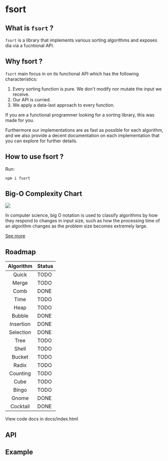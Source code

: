 #  fsort

## What is `fsort` ?

`fsort` is a library that implements various sorting algorithms and exposes dia via a fucntional API.

## Why fsort ?

`fsort` main focus in on its functional API which has the following characteristics:

1. Every sorting function is pure. We don't modify nor mutate the input we receive.
2. Our API is curried.
3. We apply a data-last approach to every function.

If you are a functional programmer looking for a sorting library, this was made for you.

Furthermore our implementations are as fast as possible for each algorithm, and we also provide a decent documentation on each implementation that you can explore for further details.

## How to use fsort ?

Run:

```
npm i fsort
```

##  Big-O Complexity Chart

<img src="https://cdn.rawgit.com/1fabiopereira/node-sortable/master/img/chart.svg">

In computer science, big O notation is used to classify algorithms by how they respond to changes in input size, such as how the processing time of an algorithm changes as the problem size becomes extremely large.

[See more](https://en.wikipedia.org/wiki/Big_O_notation)

## Roadmap

| Algorithm       | Status  |
| :-------------: | :-----  |
| Quick           | TODO    |
| Merge           | TODO    |
| Comb            | DONE    |
| Time            | TODO    |
| Heap            | TODO    |
| Bubble          | DONE    |
| Insertion       | DONE    |
| Selection       | DONE    |
| Tree            | TODO    |
| Shell           | TODO    |
| Bucket          | TODO    |
| Radix           | TODO    |
| Counting        | TODO    |
| Cube            | TODO    |
| Bingo           | TODO    |
| Gnome           | DONE    |
| Cocktail        | DONE    |


View code docs in docs/index.html

## API



## Example
